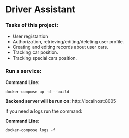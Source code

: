 # Driver Assistant

### Tasks of this project:
* User registartion 
* Authorization, retrieving/editing/deleting user profile.
* Creating and editing records about user cars.
* Tracking car position.
* Tracking special cars position.



<h3>Run a service:</h3>
 <b>Command Line:</b>

    docker-compose up -d --build
<b>Backend server will be run on:</b>
http://localhost:8005


<p>If you need a logs run the command:</p>

<b>Command Line:</b>

    docker-compose logs -f
